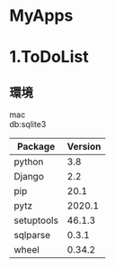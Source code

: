 # MyApps

  

# 1.ToDoList

## 環境
mac  
db:sqlite3

| Package | Version |
|--|--|
python|3.8
Django | 2.2
pip |  20.1
pytz| 2020.1
setuptools| 46.1.3
sqlparse| 0.3.1
wheel | 0.34.2
